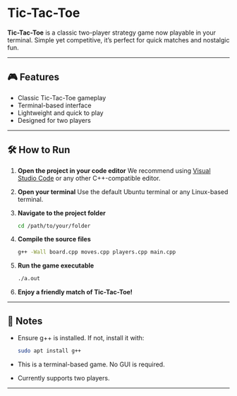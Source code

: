 # Tic-Tac-Toe

**Tic-Tac-Toe** is a classic two-player strategy game now playable in your terminal. Simple yet competitive, it’s perfect for quick matches and nostalgic fun.

---

## 🎮 Features

* Classic Tic-Tac-Toe gameplay
* Terminal-based interface
* Lightweight and quick to play
* Designed for two players

---

## 🛠️ How to Run

1. **Open the project in your code editor**
   We recommend using [Visual Studio Code](https://code.visualstudio.com/) or any other C++-compatible editor.

2. **Open your terminal**
   Use the default Ubuntu terminal or any Linux-based terminal.

3. **Navigate to the project folder**

   ```bash
   cd /path/to/your/folder
   ```

4. **Compile the source files**

   ```bash
   g++ -Wall board.cpp moves.cpp players.cpp main.cpp
   ```

5. **Run the game executable**

   ```bash
   ./a.out
   ```

6. **Enjoy a friendly match of Tic-Tac-Toe!**

---

## 📌 Notes

* Ensure g++ is installed. If not, install it with:

  ```bash
  sudo apt install g++
  ```

* This is a terminal-based game. No GUI is required.

* Currently supports two players.

---
